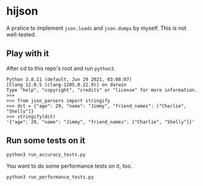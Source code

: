 # hijson
 
A pratice to implement `json.loads` and `json.dumps` by myself. This is not well-tested.

## Play with it

After cd to this repo's root and run `python3`.
```
Python 3.8.11 (default, Jun 29 2021, 03:08:07) 
[Clang 12.0.5 (clang-1205.0.22.9)] on darwin
Type "help", "copyright", "credits" or "license" for more information.
>>>
>>> from json_parsers import stringify
>>> dct = {"age": 29, "name": "Jimmy", "friend_names": ["Charlie", "Shelly"]}
>>> stringify(dct)
'{"age": 29, "name": "Jimmy", "friend_names": ["Charlie", "Shelly"]}'
```

## Run some tests on it
```
python3 run_accuracy_tests.py
```

You want to do some performance tests on it, too.
```
python3 run_performance_tests.py
```

